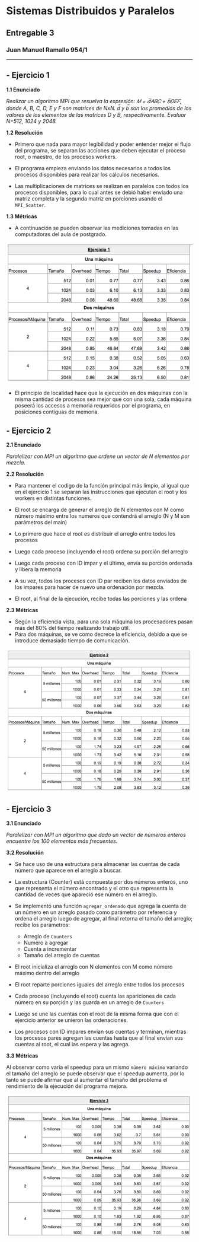 # Sistemas Distribuidos y Paralelos
## Entregable 3
### Juan Manuel Ramallo 954/1
***
## - Ejercicio 1

  **1.1 Enunciado**

  *Realizar un algoritmo MPI que resuelva la expresión: 𝑀 = 𝑑̅𝐴𝐵𝐶 + 𝑏̅𝐷𝐸𝐹, donde A, B, C, D, E y F son matrices de NxN. d̅ y b̅ son los promedios de los valores de los elementos de las matrices D y B, respectivamente.
  Evaluar N=512, 1024 y 2048.*

  **1.2 Resolución**

  - Primero que nada para mayor legibilidad y poder entender mejor el flujo del programa, se separan las acciones que deben ejecutar el proceso root, o maestro, de los procesos workers.

  - El programa empieza enviando los datos necesarios a todos los procesos disponibles para realizar los cálculos necesarios.

  - Las multiplicaciones de matrices se realizan en paralelos con todos los procesos disponibles, para lo cual antes se debió haber enviado una matriz completa y la segunda matriz en porciones usando el `MPI_Scatter`.


  **1.3 Métricas**

  - A continuación se pueden observar las mediciones tomadas en las computadoras del aula de postgrado.

  ![medidas-1](Mediciones/Ejercicio_1.png)

  - El principio de localidad hace que la ejecución en dos máquinas con la misma cantidad de procesos sea mejor que con una sola, cada máquina poseerá los accesos a memoria requeridos por el programa, en posiciones contiguas de memoria.


## - Ejercicio 2

  **2.1 Enunciado**

  *Paralelizar con MPI un algoritmo que ordene un vector de N elementos por mezcla.*

  **2.2 Resolución**

  - Para mantener el codigo de la función principal más limpio, al igual que en el ejercicio 1 se separan las instrucciones que ejecutan el root y los workers en distintas funciones.

  - El root se encarga de generar el arreglo de N elementos con M como número máximo entre los numeros que contendrá el arreglo (N y M son parámetros del main)

  - Lo primero que hace el root es distribuir el arreglo entre todos los procesos
  - Luego cada proceso (incluyendo el root) ordena su porción del arreglo

  - Luego cada proceso con ID impar y el último, envía su porción ordenada y libera la memoria

  - A su vez, todos los procesos con ID par reciben los datos enviados de los impares para hacer de nuevo una ordenación por mezcla.

  - El root, al final de la ejecución, recibe todas las porciones y las ordena

  **2.3 Métricas**

  - Según la eficiencia vista, para una sola máquina los procesadores pasan más del 80% del tiempo realizando trabajo útil.
  - Para dos máquinas, se ve como decrece la eficiencia, debido a que se introduce demasiado tiempo de comunicación.

  ![medidas-2](Mediciones/Ejercicio_2.png)

## - Ejercicio 3

  **3.1 Enunciado**

  *Paralelizar con MPI un algoritmo que dado un vector de números enteros encuentre los 100 elementos más frecuentes.*

  **3.2 Resolución**

  - Se hace uso de una estructura para almacenar las cuentas de cada número que aparece en el arreglo a buscar.

  - La estructura (Counter) está compuesta por dos números enteros, uno que representa el número encontrado y el otro que representa la cantidad de veces que apareció ese número en el arreglo.

  - Se implementó una función `agregar_ordenado` que agrega la cuenta de un número en un arreglo pasado como parámetro por referencia y ordena el arreglo luego de agregar, al final retorna el tamaño del arreglo; recibe los parámetros:

    - Arreglo de `Counters`
    - Numero a agregar
    - Cuenta a incrementar
    - Tamaño del arreglo de cuentas


  - El root inicializa el arreglo con N elementos con M como número máximo dentro del arreglo

  - El root reparte porciones iguales del arreglo entre todos los procesos

  - Cada proceso (incluyendo el root) cuenta las apariciones de cada número en su porción y las guarda en un arreglo de `Counters`

  - Luego se une las cuentas con el root de la misma forma que con el ejercicio anterior se unieron las ordenaciones.

  - Los procesos con ID impares envían sus cuentas y terminan, mientras los procesos pares agregan las cuentas hasta que al final envían sus cuentas al root, el cual las espera y las agrega.

  **3.3 Métricas**

  Al observar como varía el speedup para un mismo `número máximo` variando el tamaño del arreglo se puede observar que el speedup aumenta, por lo tanto se puede afirmar que al aumentar el tamaño del problema el rendimiento de la ejecución del programa mejora.

  ![medidas-3](Mediciones/Ejercicio_3.png)

